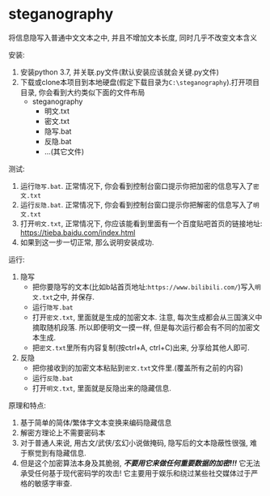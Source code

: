 # steganography
将信息隐写入普通中文文本之中, 并且不增加文本长度, 同时几乎不改变文本含义

安装:
1. 安装python 3.7, 并关联.py文件(默认安装应该就会关键.py文件)
2. 下载或clone本项目到本地硬盘(假定下载目录为`C:\steganography`).打开项目目录, 你会看到大约类似下面的文件布局
    + steganography
        + 明文.txt
        + 密文.txt
        + 隐写.bat
        + 反隐.bat
        + ...(其它文件)

测试:
1. 运行`隐写.bat`. 正常情况下, 你会看到控制台窗口提示你把加密的信息写入了`密文.txt`
2. 运行`反隐.bat`. 正常情况下, 你会看到控制台窗口提示你把解密的信息写入了`明文.txt`
3. 打开`明文.txt`, 正常情况下, 你应该能看到里面有一个百度贴吧首页的链接地址:
<https://tieba.baidu.com/index.html>
4. 如果到这一步一切正常, 那么说明安装成功.

运行:
1. 隐写
    + 把你要隐写的文本(比如b站首页地址:`https://www.bilibili.com/`)写入`明文.txt`之中, 并保存.
    + 运行`隐写.bat`
    + 打开`密文.txt`, 里面就是生成的加密文本. 注意, 每次生成都会从三国演义中摘取随机段落. 所以即便明文一摸一样, 但是每次运行都会有不同的加密文本生成.
    + 把`密文.txt`里所有内容复制(按ctrl+A, ctrl+C)出来, 分享给其他人即可.
2. 反隐
    + 把你接收到的加密文本粘贴到`密文.txt`文件里.(覆盖所有之前的内容)
    + 运行`反隐.bat`
    + 打开`明文.txt`, 里面就是反隐出来的隐藏信息.

原理和特点:
1. 基于简单的简体/繁体字文本变换来编码隐藏信息
2. 解密方理论上不需要密码本
3. 对于普通人来说, 用古文/武侠/玄幻小说做掩码, 隐写后的文本隐蔽性很强, 难于察觉到有隐藏信息.
4. 但是这个加密算法本身及其脆弱, ***不要用它来做任何重要数据的加密!!!***
它无法承受任何基于现代密码学的攻击! 它主要用于娱乐和绕过某些社交媒体过于严格的敏感字审查.